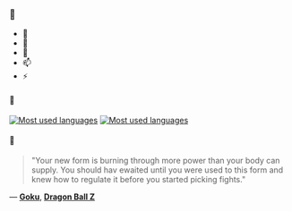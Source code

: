 ### 👋

- 🔭
- 🌱
- 💬
- 📫
- ⚡

#### 🧏

[![Most used languages](https://github-readme-stats-aynah.vercel.app/api/top-langs/?username=aynh&theme=solarized-dark&langs_count=6&layout=compact&hide_title=true)](https://github.com/anuraghazra/github-readme-stats#gh-dark-mode-only)
[![Most used languages](https://github-readme-stats-aynah.vercel.app/api/top-langs/?username=aynh&theme=solarized-light&langs_count=6&layout=compact&hide_title=true)](https://github.com/anuraghazra/github-readme-stats#gh-light-mode-only)

#### 💬

> "Your new form is burning through more power than your body can supply. You should hav ewaited until you were used to this form and knew how to regulate it before you started picking fights."

&mdash; [**Goku**](https://myanimelist.net/character.php?q=Goku&cat=character), [**Dragon Ball Z**](https://myanimelist.net/search/all?q=Dragon%20Ball%20Z&cat=all)
